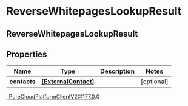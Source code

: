 # ReverseWhitepagesLookupResult

## ReverseWhitepagesLookupResult

## Properties

|Name | Type | Description | Notes|
|------------ | ------------- | ------------- | -------------|
| **contacts** | [**[ExternalContact]**]([ExternalContact]) |  | [optional] |



_PureCloudPlatformClientV2@177.0.0_
